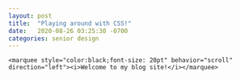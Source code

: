 ```yaml
---
layout: post
title:  "Playing around with CSS!"
date:   2020-08-26 03:25:30 -0700
categories: senior design
---
```


<html>
<head>
        <title>Introduction to HTML</title>

</head>
<body>
    
    <marquee style="color:black;font-size: 20pt" behavior="scroll" direction="left"><i>Welcome to my blog site!</i></marquee>

</body>
</html>